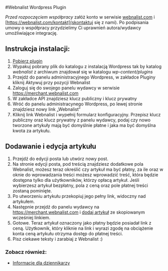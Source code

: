 #Webnalist Wordpress Plugin

*Przed rozpoczęciem współpracy* załóż konto w serwisie [webnalist.com](https://webnalist.com) i  [https://webnalist.com/kontakt](skontaktuj się z nami).
Po podpisania umowy o współpracy przydzielimy Ci uprawnień autora/wydawcy umożliwiające integrację.

## Instrukcja instalacji:
1. [Pobierz plugin](https://github.com/webnalist/WebnalistWordpress/archive/master.zip)
2. Wypakuj pobrany plik do katalogu z instalacją Wordpress tak by katalog *webnalist* z archiwum znajdował się w katalogu *wp-content/plugins*
3. Przejdź do panelu administracyjnego Wordpress, w zakładce Pluginy kliknij Aktywuj przy pozycji Webnalist
4. Zaloguj się do swojego panelu wydawcy w serwisie https://merchant.webnalist.com
5. W zakładce API znajdziesz klucz publiczny i klucz prywatny
6. Wróć do panelu administracynego Wordpress, po lewej stronie znajdziesz nowy link „Webnalist”
7. Kliknij link Webnalist i wypełnij formularz konfiguracyjny. Przepisz klucz publiczny oraz klucz prywatny z panelu wydawcy, podaj czy nowo tworzone artykuły mają być domyślnie płatne i jaka ma być domyślna kwota za artykułu.

## Dodawanie i edycja artykułu
1. Przejdź do edycji posta lub utwórz nowy post.
2. Na stronie edycji posta, pod treścią znajdziesz dodatkowe pola Webnalist, możesz teraz określić czy artykuł ma być płatny, za ile oraz w oknie do wprowadzania treści możesz wprowadzić treść, która będzie dostępna tylko dla użytkowników, którzy opłacą artykuł. Jeśli wybierzesz artykuł bezpłatny, pola z ceną oraz pole płatnej treści zostaną pominięte.
3. Po utworzeniu artykułu przekopiuj jego pełny link, widoczny nad artykułem.
4. Następnie przejdź do panelu wydawcy na https://merchant.webnalist.com i [dodaj artykuł](https://webnalist.com/merchant/docs/index.html#articles) ze skopiowanym wcześniej linkiem.
5. Gotowe. Teraz artykuł oznaczony jako płatny będzie posiadał link z ceną. Użytkownik, który kliknie na link i wyrazi zgodę na obciążenie konta ceną artykułu otrzyma dostęp do płatnej treści.
6. Pisz ciekawe teksty i zarabiaj z Webnalist :)

### Zobacz również:
- [Informacje dla dziennikarzy](https://webnalist.com/journalists)